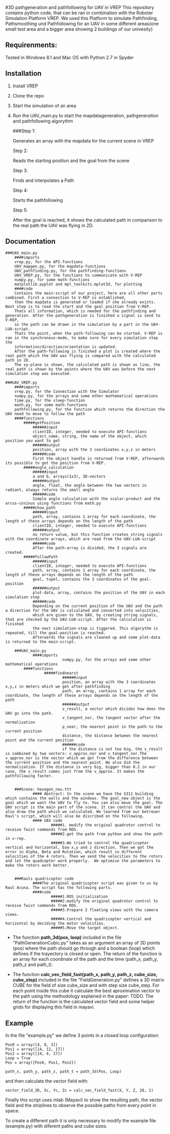 #3D pathgeneration and pathfollowing for UAV in VREP 
This repository contains python code, that can be ran in combination with the Roboter Simulation Platform VREP. We used this Platform to simulate Pathfinding, Pathsmoothing und Pathfollowing for an UAV in some different areas(one small test area and a bigger area showing 2 buildings of our univesity)

## Requirenments:

Tested in Windows 8.1 and Mac OS with Python 2.7 in Spyder

## Installation

1. Install VREP

2. Clone the repo

3. Start the simulation of an area

4. Run the UAV_main.py to start the mapdatageneration, pathgeneration and pathfollowing algorythm

	###Step 1:
	
	Generates an array with the mapdata for the current scene in VREP
	
	Step 2:
	
	Reads the starting position and the goal from the scene
	
	Step 3:
	
	Finds and interpolates a Path
	
	Step 4:
	
	Starts the pathfollowing
	
	Step 5:
	
	After the goal is reached, it shows the calculated path in comparison to the real path the UAV was flying in 2D.
## Documentation

	###UAV_main.py
		####imports
		vrep.py, for the API-functions 
		UAV_mapgen.py, for the mapdata-functions
		UAV_pathfinding.py, for the pathfinding-functions
		UAV_VREP.py, for the functions to communicate with V-REP
		numpy.py, for some math-functions
        matplotlib.pyplot and mpl_toolkits.mplot3d, for plotting
		####code
		Contains the main-script of our project, here are all other parts combined. First a connection to V-REP is established, 
		then the mapdata is generated or loaded if she already exists. Next step is to read the start and the goal position from V-REP. 
		Thats all information, which is needed for the pathfinding and generation. After the pathgeneration is finished a signal is send to V-REP,
		so the path can be drawn in the simulation by a part in the UAV-LUA-script.
		Thats the point, when the path-following can be started. V-REP is ran in the synchronous-mode, to make sure for every simulation step the 
		information/direction/orientation is updated.
		After the path-following is finished a plot is created where the real path which the UAV was flying is compared with the calculated path in 2D.
		The xy-plane is shown, the calculated path is shown as line, the real path is shown by the points where the UAV was before the next simulation step was executed.
	
	###UAV_VREP.py
		####imports
		vrep.py, for the Connection with the Simulator
		numpy.py, for the arrays and some other mathematical operations
		time.py, for the sleep-function
		math.py, for some math-functions
		pathfollowing.py, for the function which returns the direction the UAV need to move to follow the path
		####functions
			#####getPosition
				######input
				clientID, integer, needed to execute API-functions
				object_name, string, the name of the object, which position you want to get
				######output
				position, array with the 3 coordinates x,y,z in meters
				######code
				First the object handle is returned from V-REP, afterwards its possible to get the position from V-REP.
			#####angle_calculation
				######input
				a and b, arrays(1x3), 3D-vectors
				######output
				angle, float, the angle between the two vectors in radiant, always returns the small angle
				######code
				Simple angle calculation with the scalar-product and the arcus-cosinus using functions from math.py
			#####show_path
				######input
				path, array, contains 1 array for each coordinate, the length of these arrays depends on the length of the path
				clientID, integer, needed to execute API-functions
				######output
				no return value, but this function creates string signals with the coordinate arrays, which are read from the UAV-LUA-script
				######code
				After the path-array is divided, the 3 signals are created.
			#####followPath
				######input
				clientID, integer, needed to execute API-functions
				path, array, contains 1 array for each coordinate, the length of these arrays depends on the length of the path
				goal, tupel, contains the 3 coordinates of the goal-position
				######output
				plot-data, array, contains the position of the UAV in each simulation step
				######code
				Depending on the current position of the UAV and the path a direction for the UAV is calculated and converted into velocities, 
				which are given to the UAV, by creating string signals, that are checked by the UAV-LUA-script. After the calculation is finished 
				the next simulation-step is tiggered. This algorythm is repeated, till the goal-position is reached.
				Afterwards the signals are cleaned up and some plot-data is returned to the main-script.
				
        ###UAV_main.py
                ####imports
	     	                 numpy.py, for the arrays and some other mathematical operations 
	     	####functions
	     	         #####findnearst
	     	                 ######input 
	     	                 position, an array with the 3 coordinates x,y,z in meters which we get after pathfinding
	     	                 path, an array, contains 1 array for each coordinate, the length of these arrays depends on the length of the path
	                         ######output
	                         v_result, a vector which dicides how does the UAV go into the path. 
	                         v_tangent_nor, the tangent vector after the normalization
	                         p_near, the nearest point in the path to the current position
	                         distance, the distance between the nearest point and the current position
	                         ######code
	                         if the distance is not too big, the v_result is combined by two vectors: v_approx_nor and v_tangent_nor.The v_approx_nor is the vector which we get from the difference between the current position and the nearest point. We also did the normalization. If the distance is very big, bigger than 0.2 in our case, the v_result comes just from the v_approx. It makes the pathfollowing faster.
        
        
        ###Scene: hexagon_neu.ttt
                #### Abstract: In the scene we have the S311 building which contains the walls and the windows. The goal_new object is the goal which we want the UAV to fly to. You can also move the goal. The UAV script is the main part of the scene. It can control the UAV and also draw the path which we calculated. We learned from our betreuer Raul's script, which will also be discribed on the following. 
                #### UAV code
                        #####1. modify the original quadrotor control to receive Twist commands from ROS.
                        #####2.get the path from python and show the path in v-rep.
                        #####3.We tried to control the quadricopter vertical and horizontal, bzw x,y and z direction. Then we got the error in Alpha, Beta and Rotation, which result in different velocities of the 4 rotors. Then we send the velocities to the rotors and let the quadcopter work properly.  We optimise the parameters to make the rotors work better.
                         
                         
        ###Rauls quadricopter code
                ####The original quadricopter script was given to us by Raul Acuna. The script has the following parts.
                ####code       
                        #####1.ROS initialization
                        #####2.modify the original quadrotor control to receive Twist commands from ROS.
                        #####3.Prepare 2 floating views with the camera views.
                        #####4.Control the quadricopter vertical and horizontal by deciding the motor velocities.
                        #####5.Move the target object.




* The function **path_3d(pos, loop)** included in the file "PathGenerationCubic.py" takes as an argument an array of 3D points (pos) where the path should go through and a boolean (loop) which defines if the trayectory is closed or open. The return of the function is an array for each coordinate of the path and the time (path_x, path_y, path_z and path_t).

* The function **calc_vec_field_fast(path_x, path_y, path_z, cube_size, cube_step)** included in the file "FieldGeneration.py" defines a 3D matrix CUBE for the field of size cube_size and with step size cube_step. For each point inside this cube it calculate the best aproximation vector to the path using the methodology explained in the paper: TODO. The return of the function is the calculated vector field and some helper grids for displaying this field in mayavi.



             
                   
                   
                   

## Example

In the file "example.py" we define 3 points in a closed loop configuration:

```
Pos0 = array([4, 8, 3])
Pos1 = array([14, 12, 17])
Pos2 = array([14, 4, 17])
Loop = True
Pos = array([Pos0, Pos1, Pos2])

path_x, path_y, path_z, path_t = path_3d(Pos, Loop)
```

and then calculate the vector field with:

```
vector_field_3D, Xc, Yc, Zc = calc_vec_field_fast(X, Y, Z, 20, 1)
```

Finally this script uses mlab (Mayavi) to show the resulting path, the vector field and the striplines to observe the possible paths from every point in space.

To create a different path it is only necessary to modify the example file (example.py) with diferent paths and cube sizes.
